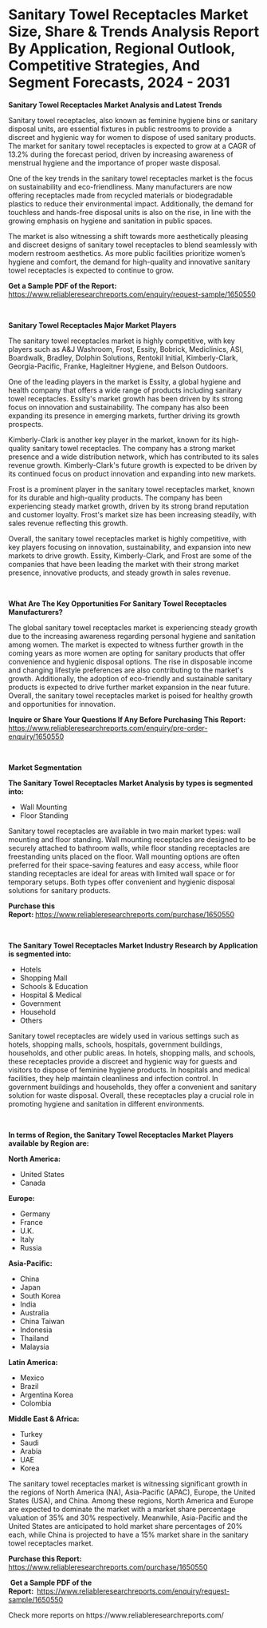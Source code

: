 <p><h1>Sanitary Towel Receptacles Market Size, Share & Trends Analysis Report By Application, Regional Outlook, Competitive Strategies, And Segment Forecasts, 2024 - 2031</h1></p><p><strong>Sanitary Towel Receptacles Market Analysis and Latest Trends</strong></p>
<p><p>Sanitary towel receptacles, also known as feminine hygiene bins or sanitary disposal units, are essential fixtures in public restrooms to provide a discreet and hygienic way for women to dispose of used sanitary products. The market for sanitary towel receptacles is expected to grow at a CAGR of 13.2% during the forecast period, driven by increasing awareness of menstrual hygiene and the importance of proper waste disposal.</p><p>One of the key trends in the sanitary towel receptacles market is the focus on sustainability and eco-friendliness. Many manufacturers are now offering receptacles made from recycled materials or biodegradable plastics to reduce their environmental impact. Additionally, the demand for touchless and hands-free disposal units is also on the rise, in line with the growing emphasis on hygiene and sanitation in public spaces.</p><p>The market is also witnessing a shift towards more aesthetically pleasing and discreet designs of sanitary towel receptacles to blend seamlessly with modern restroom aesthetics. As more public facilities prioritize women’s hygiene and comfort, the demand for high-quality and innovative sanitary towel receptacles is expected to continue to grow.</p></p>
<p><strong>Get a Sample PDF of the Report:&nbsp;</strong> <a href="https://www.reliableresearchreports.com/enquiry/request-sample/1650550">https://www.reliableresearchreports.com/enquiry/request-sample/1650550</a></p>
<p>&nbsp;</p>
<p><strong>Sanitary Towel Receptacles Major Market Players</strong></p>
<p><p>The sanitary towel receptacles market is highly competitive, with key players such as A&J Washroom, Frost, Essity, Bobrick, Mediclinics, ASI, Boardwalk, Bradley, Dolphin Solutions, Rentokil Initial, Kimberly-Clark, Georgia-Pacific, Franke, Hagleitner Hygiene, and Belson Outdoors. </p><p>One of the leading players in the market is Essity, a global hygiene and health company that offers a wide range of products including sanitary towel receptacles. Essity's market growth has been driven by its strong focus on innovation and sustainability. The company has also been expanding its presence in emerging markets, further driving its growth prospects.</p><p>Kimberly-Clark is another key player in the market, known for its high-quality sanitary towel receptacles. The company has a strong market presence and a wide distribution network, which has contributed to its sales revenue growth. Kimberly-Clark's future growth is expected to be driven by its continued focus on product innovation and expanding into new markets.</p><p>Frost is a prominent player in the sanitary towel receptacles market, known for its durable and high-quality products. The company has been experiencing steady market growth, driven by its strong brand reputation and customer loyalty. Frost's market size has been increasing steadily, with sales revenue reflecting this growth.</p><p>Overall, the sanitary towel receptacles market is highly competitive, with key players focusing on innovation, sustainability, and expansion into new markets to drive growth. Essity, Kimberly-Clark, and Frost are some of the companies that have been leading the market with their strong market presence, innovative products, and steady growth in sales revenue.</p></p>
<p>&nbsp;</p>
<p><strong>What Are The Key Opportunities For Sanitary Towel Receptacles Manufacturers?</strong></p>
<p><p>The global sanitary towel receptacles market is experiencing steady growth due to the increasing awareness regarding personal hygiene and sanitation among women. The market is expected to witness further growth in the coming years as more women are opting for sanitary products that offer convenience and hygienic disposal options. The rise in disposable income and changing lifestyle preferences are also contributing to the market's growth. Additionally, the adoption of eco-friendly and sustainable sanitary products is expected to drive further market expansion in the near future. Overall, the sanitary towel receptacles market is poised for healthy growth and opportunities for innovation.</p></p>
<p><strong>Inquire or Share Your Questions If Any Before Purchasing This Report:</strong> <a href="https://www.reliableresearchreports.com/enquiry/pre-order-enquiry/1650550">https://www.reliableresearchreports.com/enquiry/pre-order-enquiry/1650550</a></p>
<p>&nbsp;</p>
<p><strong>Market Segmentation</strong></p>
<p><strong>The Sanitary Towel Receptacles Market Analysis by types is segmented into:</strong></p>
<p><ul><li>Wall Mounting</li><li>Floor Standing</li></ul></p>
<p><p>Sanitary towel receptacles are available in two main market types: wall mounting and floor standing. Wall mounting receptacles are designed to be securely attached to bathroom walls, while floor standing receptacles are freestanding units placed on the floor. Wall mounting options are often preferred for their space-saving features and easy access, while floor standing receptacles are ideal for areas with limited wall space or for temporary setups. Both types offer convenient and hygienic disposal solutions for sanitary products.</p></p>
<p><strong>Purchase this Report:&nbsp;</strong><a href="https://www.reliableresearchreports.com/purchase/1650550">https://www.reliableresearchreports.com/purchase/1650550</a></p>
<p>&nbsp;</p>
<p><strong>The Sanitary Towel Receptacles Market Industry Research by Application is segmented into:</strong></p>
<p><ul><li>Hotels</li><li>Shopping Mall</li><li>Schools & Education</li><li>Hospital & Medical</li><li>Government</li><li>Household</li><li>Others</li></ul></p>
<p><p>Sanitary towel receptacles are widely used in various settings such as hotels, shopping malls, schools, hospitals, government buildings, households, and other public areas. In hotels, shopping malls, and schools, these receptacles provide a discreet and hygienic way for guests and visitors to dispose of feminine hygiene products. In hospitals and medical facilities, they help maintain cleanliness and infection control. In government buildings and households, they offer a convenient and sanitary solution for waste disposal. Overall, these receptacles play a crucial role in promoting hygiene and sanitation in different environments.</p></p>
<p>&nbsp;</p>
<p><strong>In terms of Region, the Sanitary Towel Receptacles Market Players available by Region are:</strong></p>
<p>
    <p> <strong> North America: </strong>
        <ul>
            <li>United States</li>
            <li>Canada</li>
        </ul>
        </p> 
    <p> <strong> Europe: </strong>
        <ul>
            <li>Germany</li>
            <li>France</li>
            <li>U.K.</li>
            <li>Italy</li>
            <li>Russia</li>
        </ul>
        </p> 
    <p> <strong> Asia-Pacific: </strong>
        <ul>
            <li>China</li>
            <li>Japan</li>
            <li>South Korea</li>
            <li>India</li>
            <li>Australia</li>
            <li>China Taiwan</li>
            <li>Indonesia</li>
            <li>Thailand</li>
            <li>Malaysia</li>
        </ul>
        </p> 
    <p> <strong> Latin America: </strong>
        <ul>
            <li>Mexico</li>
            <li>Brazil</li>
            <li>Argentina Korea</li>
            <li>Colombia</li>
        </ul>
        </p> 
    <p> <strong> Middle East & Africa: </strong>
        <ul>
            <li>Turkey</li>
            <li>Saudi</li>
            <li>Arabia</li>
            <li>UAE</li>
            <li>Korea</li>
        </ul>
    </p>
    </p>
<p><p>The sanitary towel receptacles market is witnessing significant growth in the regions of North America (NA), Asia-Pacific (APAC), Europe, the United States (USA), and China. Among these regions, North America and Europe are expected to dominate the market with a market share percentage valuation of 35% and 30% respectively. Meanwhile, Asia-Pacific and the United States are anticipated to hold market share percentages of 20% each, while China is projected to have a 15% market share in the sanitary towel receptacles market.</p></p>
<p><strong>Purchase this Report: </strong><a href="https://www.reliableresearchreports.com/purchase/1650550">https://www.reliableresearchreports.com/purchase/1650550</a></p>
<p>&nbsp;<strong>Get a Sample PDF of the Report:&nbsp;&nbsp;</strong><a href="https://www.reliableresearchreports.com/enquiry/request-sample/1650550">https://www.reliableresearchreports.com/enquiry/request-sample/1650550</a></p>
<p><strong></strong></p>
<p>Check more reports on https://www.reliableresearchreports.com/</p>